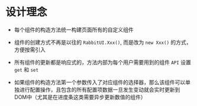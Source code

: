 # 设计理念

- 每个组件的构造方法统一构建页面所有的自定义组件

- 组件的创建方式不再是以往的 `RabbitUI.Xxx()`, 而是改为 `new Xxx()` 的方式，方便按需引入

- 所有组件的更新都是响应式的，方法内部为每个用户需要用到的组件 `API` 设置 `get` 和 `set`

- 如果组件的构造方法第一个参数传入了对应组件的选择器，那么该组件可以单独进行配置操作，且包含的所有配置项数据一旦发生变动就会实时更新到DOM中（尤其是在进度条这类需要异步更新数值的组件）
